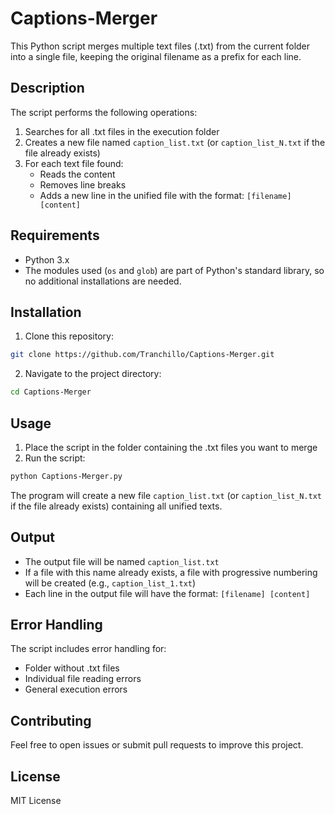 # Captions-Merger

This Python script merges multiple text files (.txt) from the current folder into a single file, keeping the original filename as a prefix for each line.

## Description

The script performs the following operations:
1. Searches for all .txt files in the execution folder
2. Creates a new file named `caption_list.txt` (or `caption_list_N.txt` if the file already exists)
3. For each text file found:
   - Reads the content
   - Removes line breaks
   - Adds a new line in the unified file with the format: `[filename] [content]`

## Requirements

- Python 3.x
- The modules used (`os` and `glob`) are part of Python's standard library, so no additional installations are needed.

## Installation

1. Clone this repository:
```bash
git clone https://github.com/Tranchillo/Captions-Merger.git
```

2. Navigate to the project directory:
```bash
cd Captions-Merger
```

## Usage

1. Place the script in the folder containing the .txt files you want to merge
2. Run the script:
```bash
python Captions-Merger.py
```

The program will create a new file `caption_list.txt` (or `caption_list_N.txt` if the file already exists) containing all unified texts.

## Output

- The output file will be named `caption_list.txt`
- If a file with this name already exists, a file with progressive numbering will be created (e.g., `caption_list_1.txt`)
- Each line in the output file will have the format: `[filename] [content]`

## Error Handling

The script includes error handling for:
- Folder without .txt files
- Individual file reading errors
- General execution errors

## Contributing

Feel free to open issues or submit pull requests to improve this project.

## License

MIT License